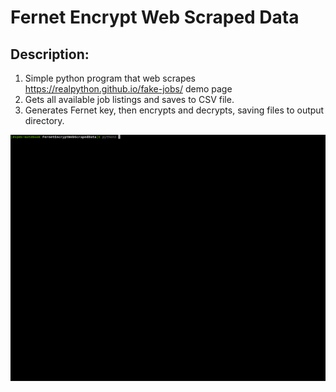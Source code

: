 # Fernet Encrypt Web Scraped Data

## Description:
1. Simple python program that web scrapes https://realpython.github.io/fake-jobs/ demo page
2. Gets all available job listings and saves to CSV file.
3. Generates Fernet key, then encrypts and decrypts, saving files to output directory.

![](demo.gif)